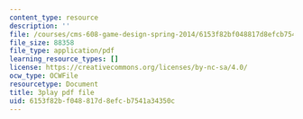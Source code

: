 ```yaml
---
content_type: resource
description: ''
file: /courses/cms-608-game-design-spring-2014/6153f82bf048817d8efcb7541a34350c_1506657.pdf
file_size: 88358
file_type: application/pdf
learning_resource_types: []
license: https://creativecommons.org/licenses/by-nc-sa/4.0/
ocw_type: OCWFile
resourcetype: Document
title: 3play pdf file
uid: 6153f82b-f048-817d-8efc-b7541a34350c
---
```

